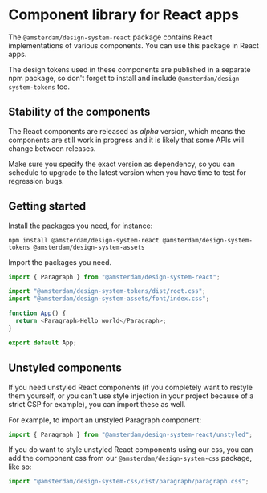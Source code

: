 <!-- @license CC0-1.0 -->

# Component library for React apps

The `@amsterdam/design-system-react` package contains React implementations of various components. You can use this package in React apps.

The design tokens used in these components are published in a separate npm package, so don't forget to install and include `@amsterdam/design-system-tokens` too.

<!-- TODO: make this easier? -->

## Stability of the components

The React components are released as _alpha_ version, which means the components are still work in progress and it is likely that some APIs will change between releases.

Make sure you specify the exact version as dependency, so you can schedule to upgrade to the latest version when you have time to test for regression bugs.

<!-- TODO: add alpha, beta and production statuses to components. Also show in Storybook -->

## Getting started

Install the packages you need, for instance:

`npm install @amsterdam/design-system-react @amsterdam/design-system-tokens @amsterdam/design-system-assets`

Import the packages you need.

```javascript
import { Paragraph } from "@amsterdam/design-system-react";

import "@amsterdam/design-system-tokens/dist/root.css";
import "@amsterdam/design-system-assets/font/index.css";

function App() {
  return <Paragraph>Hello world</Paragraph>;
}

export default App;
```

## Unstyled components

If you need unstyled React components (if you completely want to restyle them yourself, or you can't use style injection in your project because of a strict CSP for example), you can import these as well.

For example, to import an unstyled Paragraph component:

```javascript
import { Paragraph } from "@amsterdam/design-system-react/unstyled";
```

If you do want to style unstyled React components using our css, you can add the component css from our `@amsterdam/design-system-css` package, like so:

```javascript
import "@amsterdam/design-system-css/dist/paragraph/paragraph.css";
```
